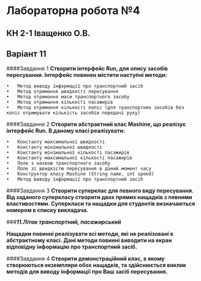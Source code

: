 # Лабораторна робота №4
## КН 2-1 Іващенко О.В.
## Варіант 11

####Завдання 1
   **Створити інтерфейс Run, для опису засобів пересування. Інтерфейс повинен містити наступні методи:**
    
    •	Метод виводу інформації про транспортний засіб
    •	Метод отримання швидкості пересування
    •	Метод отримання маси транспортного засобу
    •	Метод отримання кількості пасажирів
    •	Метод отримання кількості коліс (для транспортних засобів без коліс отримувати кількість засобів передачі руху)

####Завдання 2
   **Створити абстрактний клас Mashine, що реалізує інтерфейс Run. В даному класі реалізувати:**
   
    •	Константу максимальної швидкості 
    •	Константу мінімальної швидкості
    •	Константу мінімальної кількості пасажирів
    •	Константу максимальної кількості пасажирів
    •	Поле з назвою транспортного засобу
    •	Поле зі швидкістю пересування в даний момент часу
    •	Конструктор класу Mashine (String name, int speed)
    •	Метод виводу інформації про транспортний засіб
  
####Завдання 3
   **Створити суперклас для певного виду пересування.
   Від заданого суперкласу створити двох прямих нащадків з певними властивостями.
   Суперкласи та нащадки для студентів визначаються номером в списку викладача.**
   
###***11.Літак транспортний, пасажирський***
  
  **Нащадки повинні реалізувати всі методи, які не реалізовані в абстрактному класі.
  Дані методи повинні виводити на екран відповідну інформацію про транспортний засіб.**
  
####Завдання 4
  **Створити демонстраційний клас, в якому створюються екземпляри обох нащадків, та здійснюється виклик методів для виводу інформації про Ваш засіб пересування.**